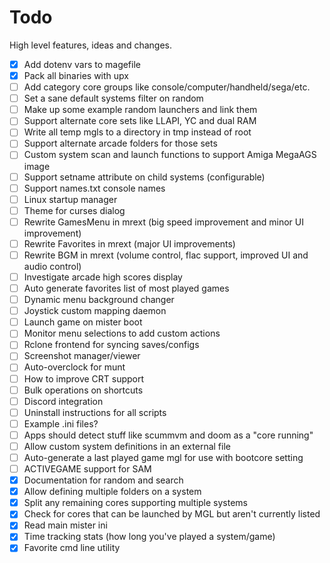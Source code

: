 # Todo

High level features, ideas and changes.

- [X] Add dotenv vars to magefile
- [X] Pack all binaries with upx
- [ ] Add category core groups like console/computer/handheld/sega/etc.
- [ ] Set a sane default systems filter on random
- [ ] Make up some example random launchers and link them
- [ ] Support alternate core sets like LLAPI, YC and dual RAM
- [ ] Write all temp mgls to a directory in tmp instead of root
- [ ] Support alternate arcade folders for those sets
- [ ] Custom system scan and launch functions to support Amiga MegaAGS image
- [ ] Support setname attribute on child systems (configurable)
- [ ] Support names.txt console names
- [ ] Linux startup manager
- [ ] Theme for curses dialog
- [ ] Rewrite GamesMenu in mrext (big speed improvement and minor UI improvement)
- [ ] Rewrite Favorites in mrext (major UI improvements)
- [ ] Rewrite BGM in mrext (volume control, flac support, improved UI and audio control)
- [ ] Investigate arcade high scores display
- [ ] Auto generate favorites list of most played games
- [ ] Dynamic menu background changer
- [ ] Joystick custom mapping daemon
- [ ] Launch game on mister boot
- [ ] Monitor menu selections to add custom actions
- [ ] Rclone frontend for syncing saves/configs
- [ ] Screenshot manager/viewer
- [ ] Auto-overclock for munt
- [ ] How to improve CRT support
- [ ] Bulk operations on shortcuts
- [ ] Discord integration
- [ ] Uninstall instructions for all scripts
- [ ] Example .ini files?
- [ ] Apps should detect stuff like scummvm and doom as a "core running"
- [ ] Allow custom system definitions in an external file
- [ ] Auto-generate a last played game mgl for use with bootcore setting
- [ ] ACTIVEGAME support for SAM
- [X] Documentation for random and search
- [X] Allow defining multiple folders on a system
- [X] Split any remaining cores supporting multiple systems
- [X] Check for cores that can be launched by MGL but aren't currently listed
- [X] Read main mister ini
- [X] Time tracking stats (how long you've played a system/game)
- [X] Favorite cmd line utility
